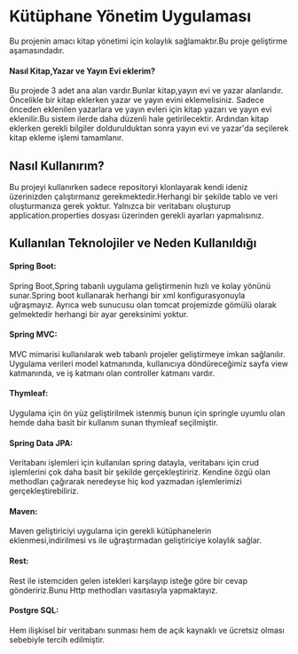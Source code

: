 # Kütüphane Yönetim Uygulaması

Bu projenin amacı kitap yönetimi için kolaylık sağlamaktır.Bu proje geliştirme aşamasındadır.

#### Nasıl Kitap,Yazar ve Yayın Evi eklerim?

Bu projede 3 adet ana alan vardır.Bunlar kitap,yayın evi ve yazar alanlarıdır. Öncelikle bir kitap eklerken yazar ve yayın evini eklemelisiniz.
Sadece önceden eklenilen yazarlara ve yayın evleri için kitap yazarı ve yayın evi eklenilir.Bu sistem ilerde daha düzenli hale getirilecektir.
Ardından kitap eklerken gerekli bilgiler doldurulduktan sonra yayın evi ve yazar'da seçilerek kitap ekleme işlemi tamamlanır.

## Nasıl Kullanırım?

Bu projeyi kullanırken sadece repositoryi klonlayarak kendi ideniz üzerinizden çalıştırmanız gerekmektedir.Herhangi bir şekilde tablo ve veri oluşturmanıza gerek yoktur.
Yalnızca bir veritabanı oluşturup application.properties dosyası üzerinden gerekli ayarları yapmalısınız.

## Kullanılan Teknolojiler ve Neden Kullanıldığı

#### Spring Boot: 
 Spring Boot,Spring tabanlı uygulama geliştirmenin hızlı ve kolay yönünü sunar.Spring boot kullanarak herhangi bir xml konfigurasyonuyla uğraşmayız. Ayrıca web sunucusu olan tomcat
 projemizde gömülü olarak gelmektedir herhangi bir ayar gereksinimi yoktur.
 
 #### Spring MVC: 
 MVC mimarisi kullanılarak web tabanlı projeler geliştirmeye imkan sağlanılır. Uygulama verileri model katmanında, kullanıcıya döndüreceğimiz sayfa view katmanında, ve iş katmanı
 olan controller katmanı vardır.
 
 #### Thymleaf:
 Uygulama için ön yüz geliştirilmek istenmiş bunun için springle uyumlu olan hemde daha basit bir kullanım sunan thymleaf seçilmiştir.
 
 #### Spring Data JPA:
 Veritabanı işlemleri için kullanılan spring datayla, veritabanı için crud işlemlerini çok daha basit bir şekilde gerçekleştiririz. Kendine özgü olan methodları çağırarak 
 neredeyse hiç kod yazmadan işlemlerimizi gerçekleştirebiliriz.
 
  #### Maven:
  Maven geliştiriciyi uygulama için gerekli kütüphanelerin eklenmesi,indirilmesi vs ile uğraştırmadan geliştiriciye kolaylık sağlar.
  
  #### Rest: 
  Rest ile istemciden gelen istekleri karşılayıp isteğe göre bir cevap göndeririz.Bunu Http methodları vasıtasıyla yapmaktayız.
  
  #### Postgre SQL:
   Hem ilişkisel bir veritabanı sunması hem de açık kaynaklı ve ücretsiz olması sebebiyle tercih edilmiştir.
   
   
  
 
